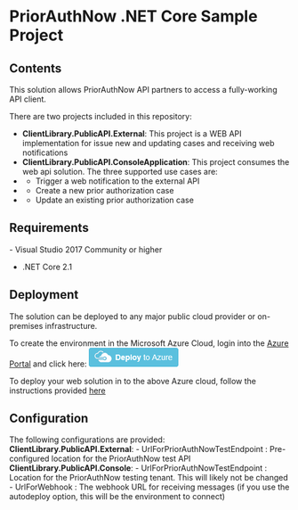 ﻿# PriorAuthNow .NET Core Sample Project

<h2>Contents</h2>
This solution allows PriorAuthNow API partners to access a fully-working API client.

There are two projects included in this repository:
- <b>ClientLibrary.PublicAPI.External</b>: This project is a WEB API implementation for issue new and updating cases and receiving web notifications
- <b>ClientLibrary.PublicAPI.ConsoleApplication</b>: This project consumes the web api solution. The three supported use cases are:
- - Trigger a web notification to the external API 
- - Create a new prior authorization case
- - Update an existing prior authorization case

<h2> Requirements </h2>
- Visual Studio 2017 Community or higher

- .NET Core 2.1 

<h2> Deployment </h2>
The solution can be deployed to any major public cloud provider or on-premises infrastructure. 


To create the environment in the Microsoft Azure Cloud, login into the <a href="https://portal.azure.com">Azure Portal</a> and click here: <a href="https://portal.azure.com/#create/Microsoft.Template/uri/https%3A%2F%2Fraw.githubusercontent.com%2Fquicksolutions%2Fpandemo%2Fmaster%2FClient%2520Libraries%2F.NET%2520Core%2FDeployment%2Fazuredeploy.json" target="_blank">
<img src="https://raw.githubusercontent.com/Azure/azure-quickstart-templates/master/1-CONTRIBUTION-GUIDE/images/deploytoazure.png"/>
</a>

To deploy your web solution in to the above Azure cloud, follow the instructions provided <a href="https://docs.microsoft.com/en-us/aspnet/core/tutorials/publish-to-azure-webapp-using-vs?view=aspnetcore-2.2">here</a>

<h2> Configuration </h2>
The following configurations are provided:
<b>ClientLibrary.PublicAPI.External</b>:
- UrlForPriorAuthNowTestEndpoint : Pre-configured location for the PriorAuthNow test API
<b>ClientLibrary.PublicAPI.Console</b>:
- UrlForPriorAuthNowTestEndpoint : Location for the PriorAuthNow testing tenant. This will likely not be changed
- UrlForWebhook : The webhook URL for receiving messages (if you use the autodeploy option, this will be the environment to connect)